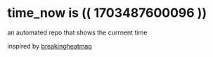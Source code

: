 # time_now is (( 1703487600096 ))

an automated repo that shows the currnent time

inspired by [breakingheatmap](https://github.com/breakingheatmap/breakingheatmap)